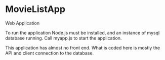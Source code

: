 # MovieListApp
Web Application


To run the application Node.js must be installed, and an instance of mysql database running. Call myapp.js to start the application.

This application has almost no front end. What is coded here is mostly the API and client connection to the database.
